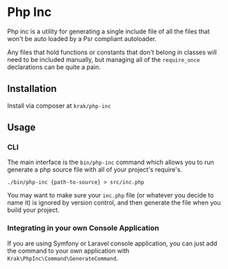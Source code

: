 # Php Inc

Php inc is a utility for generating a single include file of all the files that won't be auto loaded by a Psr compliant autoloader.

Any files that hold functions or constants that don't belong in classes will need to be included manually, but managing all of the `require_once` declarations can be quite a pain.

## Installation

Install via composer at `krak/php-inc`

## Usage

### CLI

The main interface is the `bin/php-inc` command which allows you to run generate a php source file with all of your project's require's.

```
./bin/php-inc {path-to-source} > src/inc.php
```

You may want to make sure your `inc.php` file (or whatever you decide to name it) is ignored by version control, and then generate the file when you build your project.

### Integrating in your own Console Application

If you are using Symfony or Laravel console application, you can just add the command to your own application with `Krak\PhpInc\Command\GenerateCommand`.
